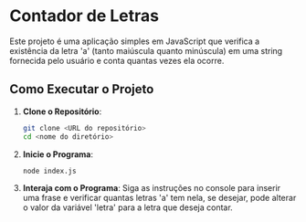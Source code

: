 # Contador de Letras

Este projeto é uma aplicação simples em JavaScript que verifica a existência da letra 'a' (tanto maiúscula quanto minúscula) em uma string fornecida pelo usuário e conta quantas vezes ela ocorre.

## Como Executar o Projeto

1. **Clone o Repositório**:
   ```bash
   git clone <URL do repositório>
   cd <nome do diretório>

2. **Inicie o Programa**:
   ```bash
   node index.js
   
2. **Interaja com o Programa**:
   Siga as instruções no console para inserir uma frase e verificar quantas letras 'a' tem nela, se desejar, pode alterar o valor da variável 'letra' para a letra que deseja contar.